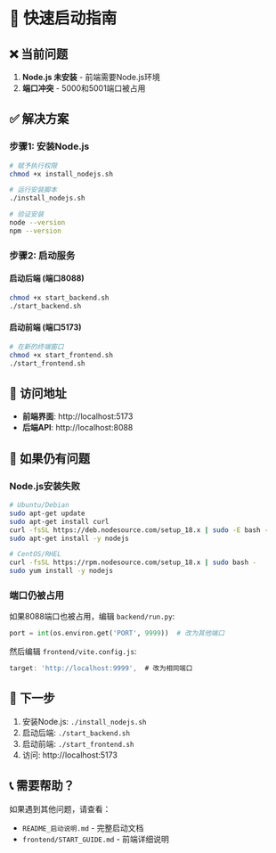 # 🚀 快速启动指南

## ❌ 当前问题

1. **Node.js 未安装** - 前端需要Node.js环境
2. **端口冲突** - 5000和5001端口被占用

## ✅ 解决方案

### 步骤1: 安装Node.js

```bash
# 赋予执行权限
chmod +x install_nodejs.sh

# 运行安装脚本
./install_nodejs.sh

# 验证安装
node --version
npm --version
```

### 步骤2: 启动服务

#### 启动后端 (端口8088)
```bash
chmod +x start_backend.sh
./start_backend.sh
```

#### 启动前端 (端口5173)
```bash
# 在新的终端窗口
chmod +x start_frontend.sh
./start_frontend.sh
```

## 📱 访问地址

- **前端界面**: http://localhost:5173
- **后端API**: http://localhost:8088

## 🔧 如果仍有问题

### Node.js安装失败
```bash
# Ubuntu/Debian
sudo apt-get update
sudo apt-get install curl
curl -fsSL https://deb.nodesource.com/setup_18.x | sudo -E bash -
sudo apt-get install -y nodejs

# CentOS/RHEL
curl -fsSL https://rpm.nodesource.com/setup_18.x | sudo bash -
sudo yum install -y nodejs
```

### 端口仍被占用
如果8088端口也被占用，编辑 `backend/run.py`:
```python
port = int(os.environ.get('PORT', 9999))  # 改为其他端口
```

然后编辑 `frontend/vite.config.js`:
```javascript
target: 'http://localhost:9999',  # 改为相同端口
```

## 🎯 下一步

1. 安装Node.js: `./install_nodejs.sh`
2. 启动后端: `./start_backend.sh`  
3. 启动前端: `./start_frontend.sh`
4. 访问: http://localhost:5173

## 📞 需要帮助？

如果遇到其他问题，请查看：
- `README_启动说明.md` - 完整启动文档
- `frontend/START_GUIDE.md` - 前端详细说明 